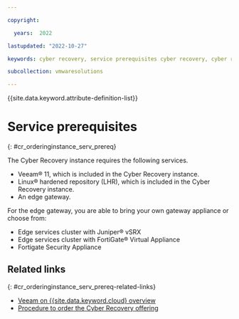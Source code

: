 ```yaml
---

copyright:

  years:  2022

lastupdated: "2022-10-27"

keywords: cyber recovery, service prerequisites cyber recovery, cyber recovery instance service prerequisites

subcollection: vmwaresolutions

---
```


{{site.data.keyword.attribute-definition-list}}

# Service prerequisites
{: #cr_orderinginstance_serv_prereq}

The Cyber Recovery instance requires the following services. 

* Veeam® 11, which is included in the Cyber Recovery instance.
* Linux® hardened repository (LHR), which is included in the Cyber Recovery instance.
* An edge gateway.

For the edge gateway, you are able to bring your own gateway appliance or choose from:

* Edge services cluster with Juniper® vSRX
* Edge services cluster with FortiGate® Virtual Appliance
* Fortigate Security Appliance

## Related links
{: #cr_orderinginstance_serv_prereq-related-links}

* [Veeam on {{site.data.keyword.cloud} overview](/docs/vmwaresolutions?topic=vmwaresolutions-veeamvm_overview)
* [Procedure to order the Cyber Recovery offering](/docs/vmwaresolutions?topic=vmwaresolutions-cr_orderinginstance-order-procedure)
